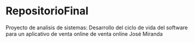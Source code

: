 # RepositorioFinal
Proyecto de analisis de sistemas: Desarrollo del ciclo de vida del software para un aplicativo de venta online de venta online
José Miranda 
